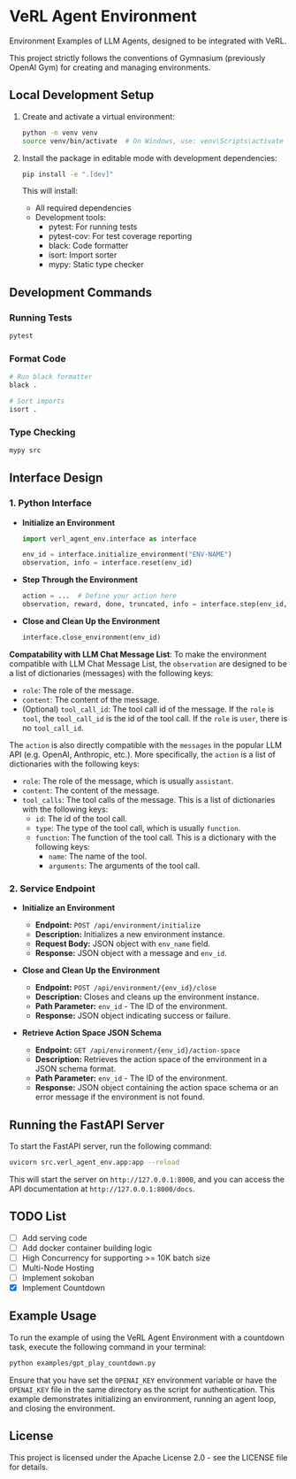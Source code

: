 # VeRL Agent Environment

Environment Examples of LLM Agents, designed to be integrated with VeRL.

This project strictly follows the conventions of Gymnasium (previously OpenAI Gym) for creating and managing environments.

## Local Development Setup

1. Create and activate a virtual environment:
   ```bash
   python -m venv venv
   source venv/bin/activate  # On Windows, use: venv\Scripts\activate
   ```

2. Install the package in editable mode with development dependencies:
   ```bash
   pip install -e ".[dev]"
   ```

   This will install:
   - All required dependencies
   - Development tools:
     - pytest: For running tests
     - pytest-cov: For test coverage reporting
     - black: Code formatter
     - isort: Import sorter
     - mypy: Static type checker

## Development Commands

### Running Tests
   ```bash
   pytest
   ```

### Format Code
   ```bash
   # Run black formatter
   black .

   # Sort imports
   isort .
   ```

### Type Checking
   ```bash
   mypy src
   ```

## Interface Design

### 1. Python Interface

- **Initialize an Environment**
  ```python
  import verl_agent_env.interface as interface

  env_id = interface.initialize_environment("ENV-NAME")
  observation, info = interface.reset(env_id)
  ```

- **Step Through the Environment**
  ```python
  action = ...  # Define your action here
  observation, reward, done, truncated, info = interface.step(env_id, action)
  ```

- **Close and Clean Up the Environment**
  ```python
  interface.close_environment(env_id)
  ```

**Compatability with LLM Chat Message List**: To make the environment compatible with LLM Chat Message List, the `observation` are designed to be a list of dictionaries (messages) with the following keys:
- `role`: The role of the message.
- `content`: The content of the message.
- (Optional) `tool_call_id`: The tool call id of the message. If the `role` is `tool`, the `tool_call_id` is the id of the tool call. If the `role` is `user`, there is no `tool_call_id`.

The `action` is also directly compatible with the `messages` in the popular LLM API (e.g. OpenAI, Anthropic, etc.). More specifically, the `action` is a list of dictionaries with the following keys:
- `role`: The role of the message, which is usually `assistant`.
- `content`: The content of the message.
- `tool_calls`: The tool calls of the message. This is a list of dictionaries with the following keys:
  - `id`: The id of the tool call.
  - `type`: The type of the tool call, which is usually `function`.
  - `function`: The function of the tool call. This is a dictionary with the following keys:
    - `name`: The name of the tool.
    - `arguments`: The arguments of the tool call.


### 2. Service Endpoint

- **Initialize an Environment**
  - **Endpoint:** `POST /api/environment/initialize`
  - **Description:** Initializes a new environment instance.
  - **Request Body:** JSON object with `env_name` field.
  - **Response:** JSON object with a message and `env_id`.

- **Close and Clean Up the Environment**
  - **Endpoint:** `POST /api/environment/{env_id}/close`
  - **Description:** Closes and cleans up the environment instance.
  - **Path Parameter:** `env_id` - The ID of the environment.
  - **Response:** JSON object indicating success or failure.

- **Retrieve Action Space JSON Schema**
  - **Endpoint:** `GET /api/environment/{env_id}/action-space`
  - **Description:** Retrieves the action space of the environment in a JSON schema format.
  - **Path Parameter:** `env_id` - The ID of the environment.
  - **Response:** JSON object containing the action space schema or an error message if the environment is not found.

## Running the FastAPI Server

To start the FastAPI server, run the following command:

```bash
uvicorn src.verl_agent_env.app:app --reload
```

This will start the server on `http://127.0.0.1:8000`, and you can access the API documentation at `http://127.0.0.1:8000/docs`.

## TODO List

- [ ] Add serving code
- [ ] Add docker container building logic
- [ ] High Concurrency for supporting >= 10K batch size
- [ ] Multi-Node Hosting
- [ ] Implement sokoban
- [x] Implement Countdown

## Example Usage

To run the example of using the VeRL Agent Environment with a countdown task, execute the following command in your terminal:

```bash
python examples/gpt_play_countdown.py
```

Ensure that you have set the `OPENAI_KEY` environment variable or have the `OPENAI_KEY` file in the same directory as the script for authentication. This example demonstrates initializing an environment, running an agent loop, and closing the environment.

## License

This project is licensed under the Apache License 2.0 - see the LICENSE file for details.